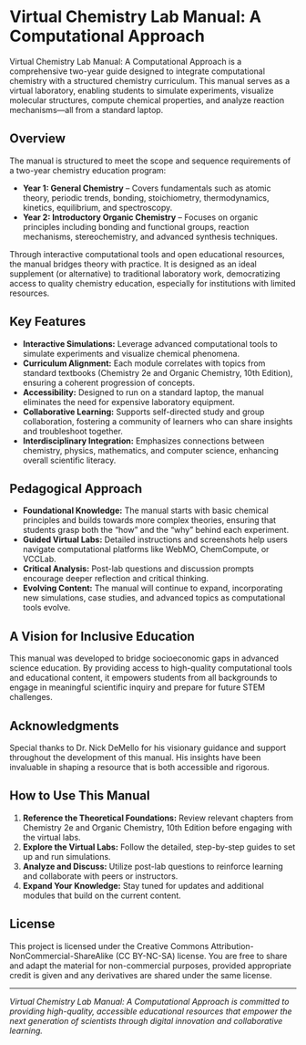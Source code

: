 # Virtual Chemistry Lab Manual: A Computational Approach

Virtual Chemistry Lab Manual: A Computational Approach is a comprehensive two-year guide designed to integrate computational chemistry with a structured chemistry curriculum. This manual serves as a virtual laboratory, enabling students to simulate experiments, visualize molecular structures, compute chemical properties, and analyze reaction mechanisms—all from a standard laptop.

## Overview

The manual is structured to meet the scope and sequence requirements of a two-year chemistry education program:
- **Year 1: General Chemistry** – Covers fundamentals such as atomic theory, periodic trends, bonding, stoichiometry, thermodynamics, kinetics, equilibrium, and spectroscopy.
- **Year 2: Introductory Organic Chemistry** – Focuses on organic principles including bonding and functional groups, reaction mechanisms, stereochemistry, and advanced synthesis techniques.

Through interactive computational tools and open educational resources, the manual bridges theory with practice. It is designed as an ideal supplement (or alternative) to traditional laboratory work, democratizing access to quality chemistry education, especially for institutions with limited resources.

## Key Features

- **Interactive Simulations:** Leverage advanced computational tools to simulate experiments and visualize chemical phenomena.
- **Curriculum Alignment:** Each module correlates with topics from standard textbooks (Chemistry 2e and Organic Chemistry, 10th Edition), ensuring a coherent progression of concepts.
- **Accessibility:** Designed to run on a standard laptop, the manual eliminates the need for expensive laboratory equipment.
- **Collaborative Learning:** Supports self-directed study and group collaboration, fostering a community of learners who can share insights and troubleshoot together.
- **Interdisciplinary Integration:** Emphasizes connections between chemistry, physics, mathematics, and computer science, enhancing overall scientific literacy.

## Pedagogical Approach

- **Foundational Knowledge:** The manual starts with basic chemical principles and builds towards more complex theories, ensuring that students grasp both the “how” and the “why” behind each experiment.
- **Guided Virtual Labs:** Detailed instructions and screenshots help users navigate computational platforms like WebMO, ChemCompute, or VCCLab.
- **Critical Analysis:** Post-lab questions and discussion prompts encourage deeper reflection and critical thinking.
- **Evolving Content:** The manual will continue to expand, incorporating new simulations, case studies, and advanced topics as computational tools evolve.

## A Vision for Inclusive Education

This manual was developed to bridge socioeconomic gaps in advanced science education. By providing access to high-quality computational tools and educational content, it empowers students from all backgrounds to engage in meaningful scientific inquiry and prepare for future STEM challenges.

## Acknowledgments

Special thanks to Dr. Nick DeMello for his visionary guidance and support throughout the development of this manual. His insights have been invaluable in shaping a resource that is both accessible and rigorous.

## How to Use This Manual

1. **Reference the Theoretical Foundations:** Review relevant chapters from Chemistry 2e and Organic Chemistry, 10th Edition before engaging with the virtual labs.
2. **Explore the Virtual Labs:** Follow the detailed, step-by-step guides to set up and run simulations.
3. **Analyze and Discuss:** Utilize post-lab questions to reinforce learning and collaborate with peers or instructors.
4. **Expand Your Knowledge:** Stay tuned for updates and additional modules that build on the current content.

## License

This project is licensed under the Creative Commons Attribution-NonCommercial-ShareAlike (CC BY-NC-SA) license. You are free to share and adapt the material for non-commercial purposes, provided appropriate credit is given and any derivatives are shared under the same license.

---

*Virtual Chemistry Lab Manual: A Computational Approach is committed to providing high-quality, accessible educational resources that empower the next generation of scientists through digital innovation and collaborative learning.*

